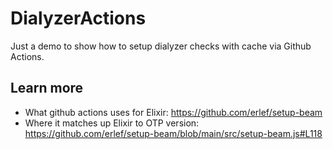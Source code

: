 # DialyzerActions

Just a demo to show how to setup dialyzer checks with cache via Github Actions.

## Learn more

  * What github actions uses for Elixir: https://github.com/erlef/setup-beam
  * Where it matches up Elixir to OTP version: https://github.com/erlef/setup-beam/blob/main/src/setup-beam.js#L118
